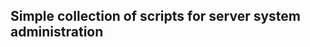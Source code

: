 Simple collection of scripts for server system administration
-------------------------------------------------------------



